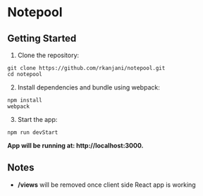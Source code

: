 # Notepool

## Getting Started
1. Clone the repository:
```
git clone https://github.com/rkanjani/notepool.git
cd notepool
```
2. Install dependencies and bundle using webpack:
```
npm install
webpack
```
3. Start the app:
```
npm run devStart
```
**App will be running at: http://localhost:3000.**

## Notes
+ **/views** will be removed once client side React app is working
